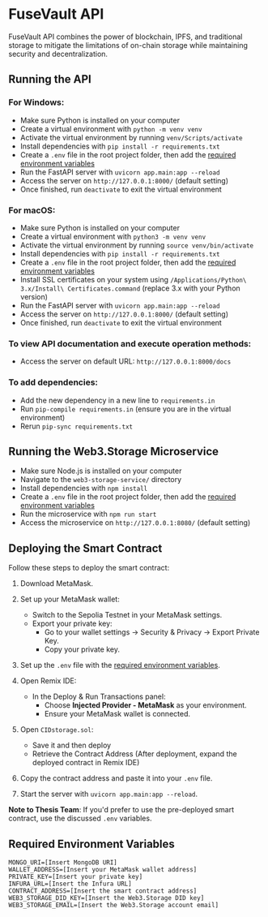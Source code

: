 # FuseVault API

FuseVault API combines the power of blockchain, IPFS, and traditional storage to mitigate the limitations of on-chain storage while maintaining security and decentralization.

## Running the API

### For Windows:
- Make sure Python is installed on your computer
- Create a virtual environment with `python -m venv venv`
- Activate the virtual environment by running `venv/Scripts/activate`
- Install dependencies with `pip install -r requirements.txt`
- Create a `.env` file in the root project folder, then add the [required environment variables](#required-environment-variables)
- Run the FastAPI server with `uvicorn app.main:app --reload`
- Access the server on `http://127.0.0.1:8000/` (default setting)
- Once finished, run `deactivate` to exit the virtual environment

### For macOS:
- Make sure Python is installed on your computer
- Create a virtual environment with `python3 -m venv venv`
- Activate the virtual environment by running `source venv/bin/activate`
- Install dependencies with `pip install -r requirements.txt`
- Create a `.env` file in the root project folder, then add the [required environment variables](#required-environment-variables)
- Install SSL certificates on your system using `/Applications/Python\ 3.x/Install\ Certificates.command` (replace 3.x with your Python version)
- Run the FastAPI server with `uvicorn app.main:app --reload`
- Access the server on `http://127.0.0.1:8000/` (default setting)
- Once finished, run `deactivate` to exit the virtual environment

### To view API documentation and execute operation methods:
- Access the server on default URL: `http://127.0.0.1:8000/docs`

### To add dependencies:
- Add the new dependency in a new line to `requirements.in`
- Run `pip-compile requirements.in` (ensure you are in the virtual environment)
- Rerun `pip-sync requirements.txt`

## Running the Web3.Storage Microservice
- Make sure Node.js is installed on your computer
- Navigate to the `web3-storage-service/` directory
- Install dependencies with `npm install`
- Create a `.env` file in the root project folder, then add the [required environment variables](#required-environment-variables)
- Run the microservice with `npm run start`
- Access the microservice on `http://127.0.0.1:8080/` (default setting)

## Deploying the Smart Contract

Follow these steps to deploy the smart contract:

1. Download MetaMask.

2. Set up your MetaMask wallet:
   - Switch to the Sepolia Testnet in your MetaMask settings.
   - Export your private key:
     - Go to your wallet settings → Security & Privacy → Export Private Key.
     - Copy your private key.

3. Set up the `.env` file with the [required environment variables](#required-environment-variables).

4. Open Remix IDE:
   - In the Deploy & Run Transactions panel:
     - Choose **Injected Provider - MetaMask** as your environment.
     - Ensure your MetaMask wallet is connected.

5. Open `CIDstorage.sol`:
   - Save it and then deploy
   - Retrieve the Contract Address (After deployment, expand the deployed contract in Remix IDE)

6. Copy the contract address and paste it into your `.env` file.

7. Start the server with `uvicorn app.main:app --reload`.

**Note to Thesis Team**: If you'd prefer to use the pre-deployed smart contract, use the discussed `.env` variables.

## Required Environment Variables

```env
MONGO_URI=[Insert MongoDB URI]
WALLET_ADDRESS=[Insert your MetaMask wallet address]
PRIVATE_KEY=[Insert your private key]
INFURA_URL=[Insert the Infura URL]
CONTRACT_ADDRESS=[Insert the smart contract address]
WEB3_STORAGE_DID_KEY=[Insert the Web3.Storage DID key]
WEB3_STORAGE_EMAIL=[Insert the Web3.Storage account email]
